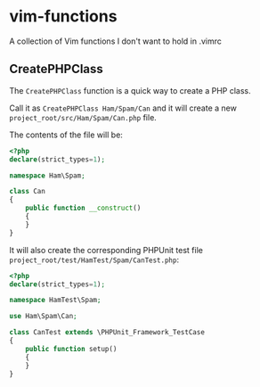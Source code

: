 # vim-functions

A collection of Vim functions I don't want to hold in .vimrc

## CreatePHPClass

The `CreatePHPClass` function is a quick way to create a PHP class.

Call it as `CreatePHPClass Ham/Spam/Can` and it will create a new
`project_root/src/Ham/Spam/Can.php` file.

The contents of the file will be:

``` php
<?php
declare(strict_types=1);

namespace Ham\Spam;

class Can
{
    public function __construct()
    {
    }
}
```

It will also create the corresponding PHPUnit test file
`project_root/test/HamTest/Spam/CanTest.php`:

``` php
<?php
declare(strict_types=1);

namespace HamTest\Spam;

use Ham\Spam\Can;

class CanTest extends \PHPUnit_Framework_TestCase
{
    public function setup()
    {
    }
}
```
